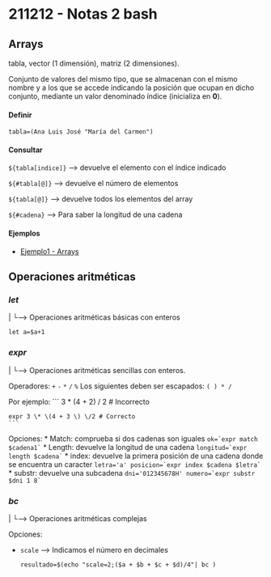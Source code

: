 # 211212 - Notas 2 bash

## Arrays


tabla, vector (1 dimensión), matriz (2 dimensiones). 

Conjunto de valores del mismo tipo, que se almacenan con el mismo nombre y a los que se accede indicando la posición que ocupan en dicho conjunto, mediante un valor denominado índice (inicializa en **0**).

#### Definir
```
tabla=(Ana Luis José "María del Carmen")
```

#### Consultar
`${tabla[indice]}` --> devuelve el elemento con el índice indicado

`${#tabla[@]}` --> devuelve el número de elementos 

`${tabla[@]}` --> devuelve todos los elementos del array

`${#cadena}` --> Para saber la longitud de una cadena 

#### Ejemplos
* [Ejemplo1 - Arrays](./ejemplo1.sh)

## Operaciones aritméticas

### *let*

|
└--> Operaciones aritméticas básicas con enteros

    let a=$a+1

### *expr*

|
└--> Operaciones aritméticas sencillas con enteros.

Operadores: `+` `-` `*` `/` `%`
Los siguientes deben ser escapados: ` ( ) * / `

Por ejemplo:
    ```
    3 * (4 + 2) / 2 # Incorrecto

    expr 3 \* \(4 + 3 \) \/2 # Correcto 
    ```
Opciones:
    * Match: comprueba si dos cadenas son iguales
    ```
    ok=`expr match $cadena1`
    ```
    * Length: devuelve la longitud de una cadena
    ```
    longitud=`expr length $cadena`
    ```
    * index: devuelve la primera posición de una cadena donde se encuentra un caracter
    ```
    letra='a'
    posicion=`expr index $cadena $letra`
    ```
    * substr: devuelve una subcadena
    ```
    dni='012345678H'
    numero=`expr substr $dni 1 8`
    ```


### *bc*

|
└--> Operaciones aritméticas complejas

Opciones:
* `scale` --> Indicamos el número en decimales
    ```
    resultado=$(echo "scale=2;($a + $b + $c + $d)/4"| bc )
    ```
